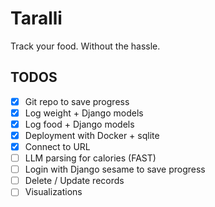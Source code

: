 # Taralli

Track your food. Without the hassle.

## TODOS

- [x] Git repo to save progress
- [x] Log weight + Django models
- [x] Log food + Django models
- [x] Deployment with Docker + sqlite
- [x] Connect to URL
- [ ] LLM parsing for calories (FAST)
- [ ] Login with Django sesame to save progress
- [ ] Delete / Update records
- [ ] Visualizations
